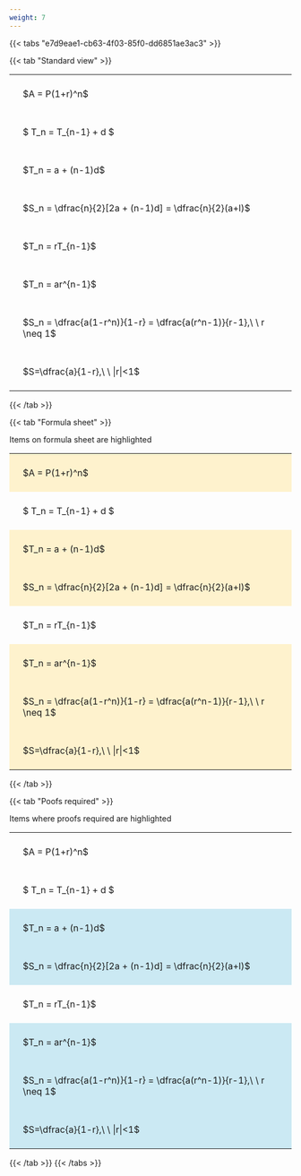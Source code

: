 ```yaml
---
weight: 7
---
```


{{< tabs "e7d9eae1-cb63-4f03-85f0-dd6851ae3ac3" >}}

{{< tab "Standard view" >}}

<style type="text/css">
#T_55897 th.col_heading {
  text-align: left;
  font-size: 1em;
}
#T_55897 td {
  text-align: left;
  font-size: 1em;
  padding: 1.5em;
}
</style>
<table id="T_55897">
  <thead>
  </thead>
  <tbody>
    <tr>
      <td id="T_55897_row0_col0" class="data row0 col0" >$A = P(1+r)^n$</td>
    </tr>
    <tr>
      <td id="T_55897_row1_col0" class="data row1 col0" >$ T_n = T_{n-1} + d $</td>
    </tr>
    <tr>
      <td id="T_55897_row2_col0" class="data row2 col0" >$T_n = a + (n-1)d$</td>
    </tr>
    <tr>
      <td id="T_55897_row3_col0" class="data row3 col0" >$S_n = \dfrac{n}{2}[2a + (n-1)d] = \dfrac{n}{2}(a+l)$</td>
    </tr>
    <tr>
      <td id="T_55897_row4_col0" class="data row4 col0" >$T_n = rT_{n-1}$</td>
    </tr>
    <tr>
      <td id="T_55897_row5_col0" class="data row5 col0" >$T_n = ar^{n-1}$</td>
    </tr>
    <tr>
      <td id="T_55897_row6_col0" class="data row6 col0" >$S_n = \dfrac{a(1-r^n)}{1-r} = \dfrac{a(r^n-1)}{r-1},\ \  r \neq 1$</td>
    </tr>
    <tr>
      <td id="T_55897_row7_col0" class="data row7 col0" >$S=\dfrac{a}{1-r},\ \ |r|<1$</td>
    </tr>
  </tbody>
</table>
{{< /tab >}}

{{< tab "Formula sheet" >}}

Items on formula sheet are highlighted 
<br>
<style type="text/css">
#T_4be4b th.col_heading {
  text-align: left;
  font-size: 1em;
}
#T_4be4b td {
  text-align: left;
  font-size: 1em;
  padding: 1.5em;
}
#T_4be4b_row0_col0, #T_4be4b_row2_col0, #T_4be4b_row3_col0, #T_4be4b_row5_col0, #T_4be4b_row6_col0, #T_4be4b_row7_col0 {
  background-color: rgba(255,194,10, 0.2);
}
#T_4be4b_row1_col0, #T_4be4b_row4_col0 {
  background-color: rgba(0,0,0,0);
}
</style>
<table id="T_4be4b">
  <thead>
  </thead>
  <tbody>
    <tr>
      <td id="T_4be4b_row0_col0" class="data row0 col0" >$A = P(1+r)^n$</td>
    </tr>
    <tr>
      <td id="T_4be4b_row1_col0" class="data row1 col0" >$ T_n = T_{n-1} + d $</td>
    </tr>
    <tr>
      <td id="T_4be4b_row2_col0" class="data row2 col0" >$T_n = a + (n-1)d$</td>
    </tr>
    <tr>
      <td id="T_4be4b_row3_col0" class="data row3 col0" >$S_n = \dfrac{n}{2}[2a + (n-1)d] = \dfrac{n}{2}(a+l)$</td>
    </tr>
    <tr>
      <td id="T_4be4b_row4_col0" class="data row4 col0" >$T_n = rT_{n-1}$</td>
    </tr>
    <tr>
      <td id="T_4be4b_row5_col0" class="data row5 col0" >$T_n = ar^{n-1}$</td>
    </tr>
    <tr>
      <td id="T_4be4b_row6_col0" class="data row6 col0" >$S_n = \dfrac{a(1-r^n)}{1-r} = \dfrac{a(r^n-1)}{r-1},\ \  r \neq 1$</td>
    </tr>
    <tr>
      <td id="T_4be4b_row7_col0" class="data row7 col0" >$S=\dfrac{a}{1-r},\ \ |r|<1$</td>
    </tr>
  </tbody>
</table>
{{< /tab >}}

{{< tab "Poofs required" >}}

Items where proofs required are highlighted 
<br>
<style type="text/css">
#T_59bdf th.col_heading {
  text-align: left;
  font-size: 1em;
}
#T_59bdf td {
  text-align: left;
  font-size: 1em;
  padding: 1.5em;
}
#T_59bdf_row0_col0, #T_59bdf_row1_col0, #T_59bdf_row4_col0 {
  background-color: rgba(0,0,0,0);
}
#T_59bdf_row2_col0, #T_59bdf_row3_col0, #T_59bdf_row5_col0, #T_59bdf_row6_col0, #T_59bdf_row7_col0 {
  background-color: rgba(0,150,200, 0.2);
}
</style>
<table id="T_59bdf">
  <thead>
  </thead>
  <tbody>
    <tr>
      <td id="T_59bdf_row0_col0" class="data row0 col0" >$A = P(1+r)^n$</td>
    </tr>
    <tr>
      <td id="T_59bdf_row1_col0" class="data row1 col0" >$ T_n = T_{n-1} + d $</td>
    </tr>
    <tr>
      <td id="T_59bdf_row2_col0" class="data row2 col0" >$T_n = a + (n-1)d$</td>
    </tr>
    <tr>
      <td id="T_59bdf_row3_col0" class="data row3 col0" >$S_n = \dfrac{n}{2}[2a + (n-1)d] = \dfrac{n}{2}(a+l)$</td>
    </tr>
    <tr>
      <td id="T_59bdf_row4_col0" class="data row4 col0" >$T_n = rT_{n-1}$</td>
    </tr>
    <tr>
      <td id="T_59bdf_row5_col0" class="data row5 col0" >$T_n = ar^{n-1}$</td>
    </tr>
    <tr>
      <td id="T_59bdf_row6_col0" class="data row6 col0" >$S_n = \dfrac{a(1-r^n)}{1-r} = \dfrac{a(r^n-1)}{r-1},\ \  r \neq 1$</td>
    </tr>
    <tr>
      <td id="T_59bdf_row7_col0" class="data row7 col0" >$S=\dfrac{a}{1-r},\ \ |r|<1$</td>
    </tr>
  </tbody>
</table>
{{< /tab >}}
{{< /tabs >}}